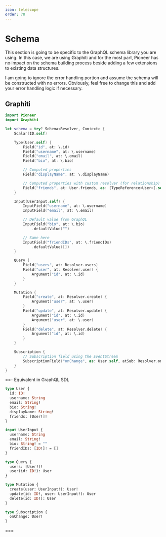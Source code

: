 ```yaml
---
icon: telescope
order: 70
---
```


# Schema

This section is going to be specific to the GraphQL schema library you are using. In this case, we are using Graphiti and for the most part, Pioneer has no impact on the schema building process beside adding a few extensions to existing data structures.

I am going to ignore the error handling portion and assume the schema will be constructed with no errors. Obviously, feel free to change this and add your error handling logic if necessary.

## Graphiti

```swift
import Pioneer
import Graphiti

let schema = try? Schema<Resolver, Context> {
    Scalar(ID.self)

    Type(User.self) {
        Field("id", at: \.id)
        Field("username", at: \.username)
        Field("email", at: \.email)
        Field("bio", at: \.bio)

        // Computed properties
        Field("displayName", at: \.displayName)

        // Computed properties with custom resolver (for relationship)
        Field("friends", at: User.friends, as: [TypeReference<User>].self)
    }

    Input(UserInput.self) {
        InputField("username", at: \.username)
        InputField("email", at: \.email)

        // Default value from GraphQL
        InputField("bio", at: \.bio)
            .defaultValue("")

        // Same here
        InputField("friendIDs", at: \.friendIDs)
            .defaultValue([])
    }

    Query {
        Field("users", at: Resolver.users)
        Field("user", at: Resolver.user) {
            Argument("id", at: \.id)
        }
    }

    Mutation {
        Field("create", at: Resolver.create) {
            Argument("user", at: \.user)
        }
        Field("update", at: Resolver.update) {
            Argument("id", at: \.id)
            Argument("user", at: \.user)
        }
        Field("delete", at: Resolver.delete) {
            Argument("id", at: \.id)
        }
    }

    Subscription {
        // Subscription field using the EventStream
        SubscriptionField("onChange", as: User.self, atSub: Resolver.onChange)
    }
}
```

==- Equivalent in GraphQL SDL

```graphql
type User {
  id: ID!
  username: String
  email: String!
  bio: String!
  displayName: String!
  friends: [User!]!
}

input UserInput {
  username: String
  email: String!
  bio: String! = ""
  friendIDs: [ID!]! = []
}

type Query {
  users: [User!]!
  user(id: ID!): User
}

type Mutation {
  create(user: UserInput!): User!
  update(id: ID!, user: UserInput!): User
  delete(id: ID!): User
}

type Subscription {
  onChange: User!
}
```

===
